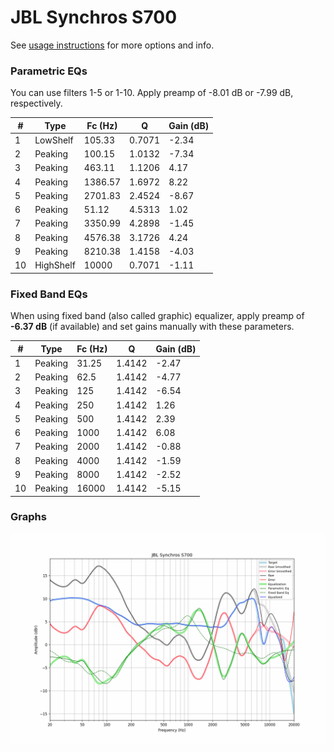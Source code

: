 # JBL Synchros S700
See [usage instructions](https://github.com/jaakkopasanen/AutoEq#usage) for more options and info.

### Parametric EQs
You can use filters 1-5 or 1-10. Apply preamp of -8.01 dB or -7.99 dB, respectively.

|   # | Type      |   Fc (Hz) |      Q |   Gain (dB) |
|-----|-----------|-----------|--------|-------------|
|   1 | LowShelf  |    105.33 | 0.7071 |       -2.34 |
|   2 | Peaking   |    100.15 | 1.0132 |       -7.34 |
|   3 | Peaking   |    463.11 | 1.1206 |        4.17 |
|   4 | Peaking   |   1386.57 | 1.6972 |        8.22 |
|   5 | Peaking   |   2701.83 | 2.4524 |       -8.67 |
|   6 | Peaking   |     51.12 | 4.5313 |        1.02 |
|   7 | Peaking   |   3350.99 | 4.2898 |       -1.45 |
|   8 | Peaking   |   4576.38 | 3.1726 |        4.24 |
|   9 | Peaking   |   8210.38 | 1.4158 |       -4.03 |
|  10 | HighShelf |  10000    | 0.7071 |       -1.11 |

### Fixed Band EQs
When using fixed band (also called graphic) equalizer, apply preamp of **-6.37 dB** (if available) and set gains manually with these parameters.

|   # | Type    |   Fc (Hz) |      Q |   Gain (dB) |
|-----|---------|-----------|--------|-------------|
|   1 | Peaking |     31.25 | 1.4142 |       -2.47 |
|   2 | Peaking |     62.5  | 1.4142 |       -4.77 |
|   3 | Peaking |    125    | 1.4142 |       -6.54 |
|   4 | Peaking |    250    | 1.4142 |        1.26 |
|   5 | Peaking |    500    | 1.4142 |        2.39 |
|   6 | Peaking |   1000    | 1.4142 |        6.08 |
|   7 | Peaking |   2000    | 1.4142 |       -0.88 |
|   8 | Peaking |   4000    | 1.4142 |       -1.59 |
|   9 | Peaking |   8000    | 1.4142 |       -2.52 |
|  10 | Peaking |  16000    | 1.4142 |       -5.15 |

### Graphs
![](./JBL%20Synchros%20S700.png)
